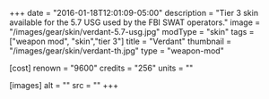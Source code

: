 +++
date = "2016-01-18T12:01:09-05:00"
description = "Tier 3 skin available for the 5.7 USG used by the FBI SWAT operators."
image = "/images/gear/skin/verdant-5.7-usg.jpg"
modType = "skin"
tags = ["weapon mod", "skin","tier 3"]
title = "Verdant"
thumbnail = "/images/gear/skin/verdant-th.jpg"
type = "weapon-mod"

[cost]
  renown = "9600"
  credits = "256"
  units = ""

[images]
  alt = ""
  src = ""
+++
